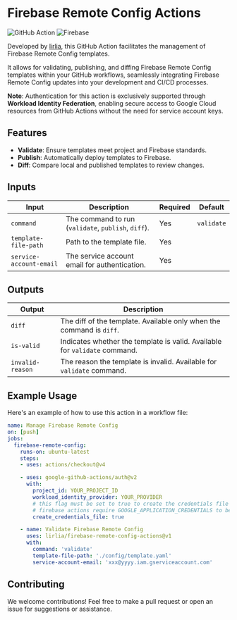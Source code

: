 # Firebase Remote Config Actions

![GitHub Action](https://img.shields.io/badge/GitHub-Action-red.svg?style=flat&logo=github&logoColor=white) ![Firebase](https://img.shields.io/badge/Firebase-Remote%20Config-orange.svg?style=flat&logo=firebase)

Developed by [lirlia](https://github.com/lirlia), this GitHub Action facilitates the management of Firebase Remote Config templates. 

It allows for validating, publishing, and diffing Firebase Remote Config templates within your GitHub workflows, seamlessly integrating Firebase Remote Config updates into your development and CI/CD processes.

**Note**: Authentication for this action is exclusively supported through **Workload Identity Federation**, enabling secure access to Google Cloud resources from GitHub Actions without the need for service account keys.

## Features

- **Validate**: Ensure templates meet project and Firebase standards.
- **Publish**: Automatically deploy templates to Firebase.
- **Diff**: Compare local and published templates to review changes.

## Inputs

| Input                | Description                                  | Required | Default          |
|----------------------|----------------------------------------------|----------|------------------|
| `command`            | The command to run (`validate`, `publish`, `diff`). | Yes      | `validate`       |
| `template-file-path` | Path to the template file.                   | Yes      |   |
| `service-account-email` | The service account email for authentication. | Yes    |            |

## Outputs

| Output           | Description                                                                 |
|------------------|-----------------------------------------------------------------------------|
| `diff`           | The diff of the template. Available only when the command is `diff`.       |
| `is-valid`       | Indicates whether the template is valid. Available for `validate` command. |
| `invalid-reason` | The reason the template is invalid. Available for `validate` command.      |

## Example Usage

Here's an example of how to use this action in a workflow file:

```yaml
name: Manage Firebase Remote Config
on: [push]
jobs:
  firebase-remote-config:
    runs-on: ubuntu-latest
    steps:
    - uses: actions/checkout@v4

    - uses: google-github-actions/auth@v2
      with:
        project_id: YOUR_PROJECT_ID
        workload_identity_provider: YOUR_PROVIDER
        # this flag must be set to true to create the credentials file
        # firebase actions require GOOGLE_APPLICATION_CREDENTIALS to be set
        create_credentials_file: true

    - name: Validate Firebase Remote Config
      uses: lirlia/firebase-remote-config-actions@v1
      with:
        command: 'validate'
        template-file-path: './config/template.yaml'
        service-account-email: 'xxx@yyyy.iam.gserviceaccount.com'
```

## Contributing

We welcome contributions! Feel free to make a pull request or open an issue for suggestions or assistance.
